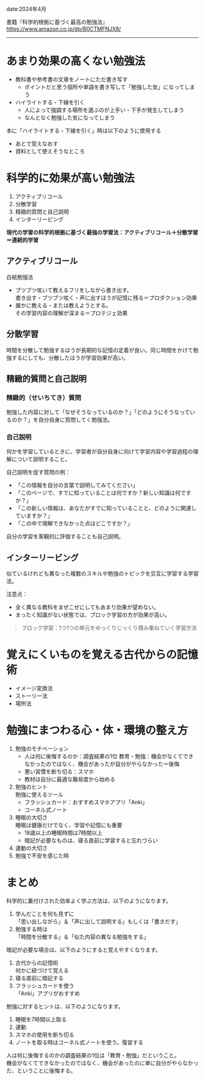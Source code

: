 date:2024年4月   

書籍『科学的根拠に基づく最高の勉強法』  
https://www.amazon.co.jp/dp/B0CTMFNJX8/  

---

# あまり効果の高くない勉強法

- 教科書や参考書の文章をノートにただ書き写す
  - ポイントだと思う個所や単語を書き写して「勉強した気」になってしまう
- ハイライトする・下線を引く
  - 人によって強調する場所を選ぶのが上手い・下手が発生してしまう
  - なんとなく勉強した気になってしまう

 本に「ハイライトする・下線を引く」時は以下のように使用する
 - あとで覚えなおす
 - 資料として使えそうなところ

# 科学的に効果が高い勉強法

1. アクティブリコール
2. 分散学習
3. 精緻的質問と自己説明
4. インターリービング

**現代の学習の科学的根拠に基づく最強の学習法：アクティブリコール＋分散学習＝連続的学習**  

## アクティブリコール

白紙勉強法  
- ブツブツ呟いて教えるフリをしながら書き出す。  
  書き出す・ブツブツ呟く・声に出すほうが記憶に残る＝プロダクション効果
- 誰かに教える・または教えようとする。  
  その学習内容の理解が深まる＝プロテジェ効果

## 分散学習

時間を分散して勉強するほうが長期的な記憶の定着が良い。同じ時間をかけて勉強するにしても、分散したほうが学習効果が高い。

## 精緻的質問と自己説明

### 精緻的（せいちてき）質問
勉強した内容に対して「なぜそうなっているのか？」「どのようにそうなっているのか？」を自分自身に質問してく勉強法。

### 自己説明
何かを学習しているときに、学習者が自分自身に向けて学習内容や学習過程の理解について説明すること。

自己説明を促す質問の例：  

- 「この情報を自分の言葉で説明してみてください」
- 「このページで、すでに知っていることは何ですか？新しい知識は何ですか？」
- 「この新しい情報は、あなたがすでに知っていることと、どのように関連していますか？」
- 「この中で理解できなかった点はどこですか？」

自分の学習を客観的に評価することも自己説明。  

## インターリービング

似ているけれども異なった複数のスキルや勉強のトピックを交互に学習する学習法。

注意点：  
- 全く異なる教科をまぜこぜにしてもあまり効果が望めない。
- まったく知識がない状態では、ブロック学習の方が効果が高い。

> ブロック学習：1つ1つの単元をゆっくりじっくり積み重ねていく学習方法

# 覚えにくいものを覚える古代からの記憶術

- イメージ変換法
- ストーリー法
- 場所法

# 勉強にまつわる心・体・環境の整え方

1. 勉強のモチベーション
   - 人は何に後悔するのか：調査結果の1位 教育・勉強：機会がなくてできなかったのではなく、機会があったが自分がやらなかった＝後悔
   - 悪い習慣を断ち切る：スマホ
   - 教材は自分に最適な難易度から始める
2. 勉強のヒント  
   勉強に使えるツール  
   - フラッシュカード：おすすめスマホアプリ「Anki」
   - コーネル式ノート
3. 睡眠の大切さ  
   睡眠は健康だけでなく、学習や記憶にも重要  
   - 18歳以上の睡眠時間は7時間以上
   - 暗記が必要なものは、寝る直前に学習すると忘れづらい
4. 運動の大切さ
5. 勉強で不安を感じた時

# まとめ

科学的に裏付けされた効率よく学ぶ方法は、以下のようになります。  

1. 学んだことを何も見ずに  
   「思い出しながら」＆「声に出して説明する」もしくは「書きだす」
2. 勉強する時は  
   「時間を分散する」＆「似た内容の異なる勉強をする」

暗記が必要な場合は、以下のようにすると覚えやすくなります。  

1. 古代からの記憶術  
   何かに紐づけて覚える
2. 寝る直前に暗記する
3. フラッシュカードを使う  
   「Anki」アプリがおすすめ

勉強に対するヒントは、以下のようになります。  

1. 睡眠を7時間以上取る
2. 運動
3. スマホの使用を断ち切る
4. ノートを取る時はコーネル式ノートを使う。復習する

人は何に後悔するのかの調査結果の1位は「教育・勉強」だということ。  
機会がなくてできなかったのではなく、機会があったのに単に自分がやらなかった、ということに後悔する。  




